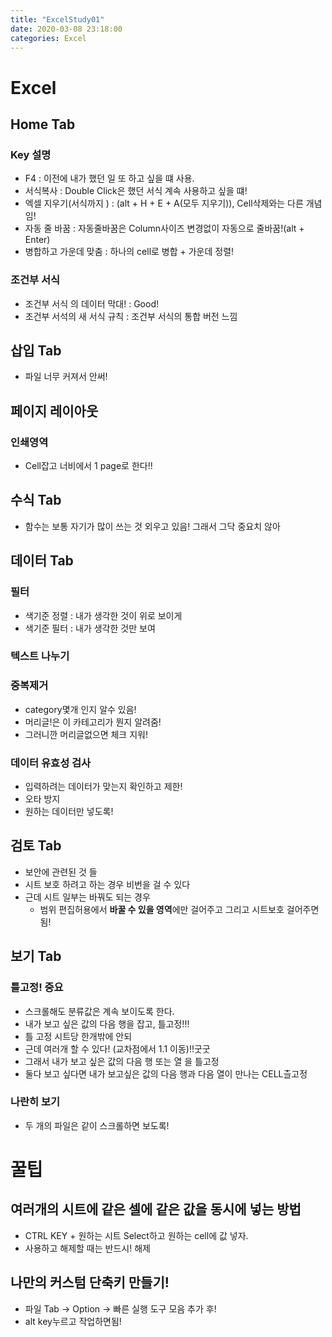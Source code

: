```yaml
---
title: "ExcelStudy01"
date: 2020-03-08 23:18:00
categories: Excel
---
```


# Excel
## Home Tab
### Key 설명

- F4 : 이전에 내가 했던 일 또 하고 싶을 떄 사용.
- 서식복사 : Double Click은 했던 서식 계속 사용하고 싶을 떄!
- 엑셀 지우기(서식까지 ) : (alt + H + E + A(모두 지우기)), Cell삭제와는 다른 개념임!
- 자동 줄 바꿈 : 자동줄바꿈은 Column사이즈 변경없이 자동으로 줄바꿈!(alt + Enter)
- 병합하고 가운데 맞춤 : 하나의 cell로 병합 + 가운데 정렬!

### 조건부 서식
- 조건부 서식 의 데이터 막대! : Good!
- 조건부 서석의 새 서식 규칙 : 조건부 서식의 통합 버전 느낌


## 삽입 Tab

- 파일 너무 커져서 안써!

## 페이지 레이아웃

### 인쇄영역

- Cell잡고 너비에서 1 page로 한다!!

## 수식 Tab
- 함수는 보통 자기가 많이 쓰는 것 외우고 있음! 그래서 그닥 중요치 않아

## 데이터 Tab

### 필터
- 색기준 정렬 : 내가 생각한 것이 위로 보이게
- 색기준 필터 : 내가 생각한 것만 보여

### 텍스트 나누기

### 중복제거
- category몇개 인지 알수 있음!
- 머리글!은 이 카테고리가 뭔지 알려줌!
- 그러니깐 머리글없으면 체크 지워!
### 데이터 유효성 검사
- 입력하려는 데이터가 맞는지 확인하고 제한!
- 오타 방지
- 원하는 데이터만 넣도록!

## 검토 Tab
- 보안에 관련된 것 들
- 시트 보호 하려고 하는 경우 비번을 걸 수 있다
- 근데 시트 일부는 바꿔도 되는 경우
  - 범위 편집허용에서 **바꿀 수 있을 영역**에만 걸어주고 그리고 시트보호 걸어주면 됨!

## 보기 Tab
### 틀고정! 중요
- 스크롤해도 분류값은 계속 보이도록 한다.
- 내가 보고 싶은 값의 다음 행을 잡고, 틀고정!!!
- 틀 고정 시트당 한개밖에 안되
- 근데 여러개 할 수 있다! (교차점에서 1.1 이동)!!굿굿
- 그래서 내가 보고 싶은 값의 다음 행 또는 열 을 틀고정 
- 둘다 보고 싶다면 내가 보고싶은 값의 다음 행과 다음 열이 만나는 CELL츨고정

### 나란히 보기
- 두 개의 파일은 같이 스크롤하면 보도록!

# 꿀팁
## 여러개의 시트에 같은 셀에 같은 값을 동시에 넣는 방법
- CTRL KEY + 원하는 시트 Select하고 원하는 cell에 값 넣자.
- 사용하고 해제할 때는 반드시! 해제
  
## 나만의 커스텀 단축키 만들기!
- 파일 Tab -> Option -> 빠른 실행 도구 모음 추가 후!
- alt key누르고 작업하면됨!
